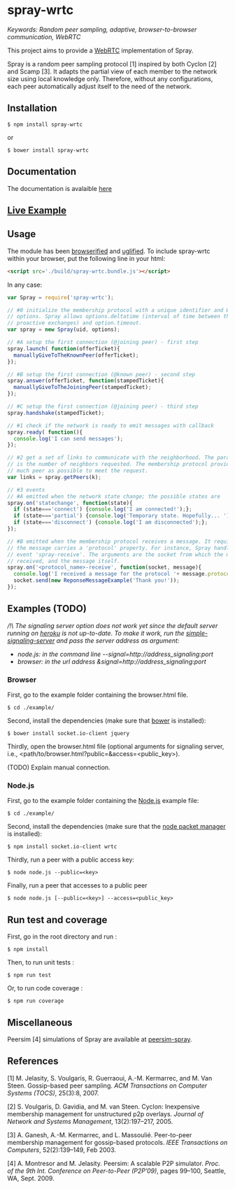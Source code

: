 # spray-wrtc

<i>Keywords: Random peer sampling, adaptive, browser-to-browser communication,
WebRTC</i>

This project aims to provide a [WebRTC](http://www.webrtc.org) implementation of
Spray.

Spray is a random peer sampling protocol [1] inspired by both Cyclon [2] and
Scamp [3]. It adapts the partial view of each member to the network size using
local knowledge only. Therefore, without any configurations, each peer
automatically adjust itself to the need of the network.

## Installation

```
$ npm install spray-wrtc
```
or
```
$ bower install spray-wrtc
```

## Documentation

The documentation is avalaible [here](https://ran3d.github.io/spray-wrtc/)

## [Live Example](https://ran3d.github.io/spray-wrtc/example/browser.html)

## Usage

The module has been [browserified](http://browserify.org) and
[uglified](https://github.com/mishoo/UglifyJS). To include spray-wrtc within your
browser, put the following line in your html:
```html
<script src='./build/spray-wrtc.bundle.js'></script>
```
In any case:
```javascript
var Spray = require('spray-wrtc');

// #0 initialize the membership protocol with a unique identifier and WebRTC
// options. Spray allows options.deltatime (interval of time between the
// proactive exchanges) and option.timeout.
var spray = new Spray(uid, options);

// #A setup the first connection (@joining peer) - first step
spray.launch( function(offerTicket){
  manuallyGiveToTheKnownPeer(offerTicket);
});

// #B setup the first connection (@known peer) - second step
spray.answer(offerTicket, function(stampedTicket){
  manuallyGiveToTheJoiningPeer(stampedTicket);
});

// #C setup the first connection (@joining peer) - third step
spray.handshake(stampedTicket);

// #1 check if the network is ready to emit messages with callback
spray.ready( function(){
  console.log('I can send messages');
});

// #2 get a set of links to communicate with the neighborhood. The parameter k
// is the number of neighbors requested. The membership protocol provides as
// much peer as possible to meet the request.
var links = spray.getPeers(k);

// #3 events
// #A emitted when the network state change; the possible states are
spray.on('statechange', function(state){
  if (state==='connect') {console.log('I am connected!');};
  if (state==='partial') {console.log('Temporary state. Hopefully... ');};
  if (state==='disconnect') {console.log('I am disconnected');};
});

// #B emitted when the membership protocol receives a message. It requires that
// the message carries a 'protocol' property. For instance, Spray handles the
// event 'spray-receive'. The arguments are the socket from which the message is
// received, and the message itself.
spray.on('<protocol_name>-receive', function(socket, message){
  console.log('I received a message for the protocol '+ message.protocol);
  socket.send(new ReponseMessageExample('Thank you!'));
});
```

## Examples (TODO)

<i>/!\ The signaling server option does not work yet since the default server
running on [heroku](https://www.heroku.com) is not up-to-date.  To make it work,
run the
[simple-signaling-server](https://github.com/Chat-Wane/simple-signaling-server.git)
and pass the server address as argument:
* node.js: in the command line --signal=http://address_signaling:port
* browser: in the url address &signal=http://address_signaling:port
</i>

### Browser

First, go to the example folder containing the browser.html file.
```
$ cd ./example/
```

Second, install the dependencies (make sure that [bower](http://bower.io) is
installed):
```
$ bower install socket.io-client jquery
```

Thirdly, open the browser.html file (optional arguments for signaling server,
i.e., <path/to/browser.html?public=<key>&access=<public_key>).

(TODO) Explain manual connection.


### Node.js

First, go to the example folder containing the [Node.js](http://nodejs.org)
example file:
```
$ cd ./example/
```

Second, install the dependencies (make sure that the [node packet
manager](https://www.npmjs.com) is installed):
```
$ npm install socket.io-client wrtc
```

Thirdly, run a peer with a public access key:
```
$ node node.js --public=<key>
```

Finally, run a peer that accesses to a public peer
```
$ node node.js [--public=<key>] --access=<public_key>
```

## Run test and coverage

First, go in the root directory and run :
```
$ npm install
```
Then, to run unit tests :
```
$ npm run test
```
Or, to run code coverage :
```
$ npm run coverage
```

## Miscellaneous

Peersim [4] simulations of Spray are available at
[peersim-spray](https://github.com/justayak/peersim-spray).

## References

[1] M. Jelasity, S. Voulgaris, R. Guerraoui, A.-M. Kermarrec, and M. Van
Steen. Gossip-based peer sampling. <i>ACM Transactions on Computer Systems
(TOCS)</i>, 25(3):8, 2007.

[2] S. Voulgaris, D. Gavidia, and M. van Steen. Cyclon: Inexpensive membership
management for unstructured p2p overlays. <i>Journal of Network and Systems
Management</i>, 13(2):197–217, 2005.

[3] A. Ganesh, A.-M. Kermarrec, and L. Massoulié. Peer-to-peer membership
management for gossip-based protocols. <i>IEEE Transactions on Computers</i>,
52(2):139–149, Feb 2003.

[4] A. Montresor and M. Jelasity. Peersim: A scalable P2P simulator. <i>Proc. of
the 9th Int. Conference on Peer-to-Peer (P2P’09)</i>, pages 99–100, Seattle, WA,
Sept. 2009.
